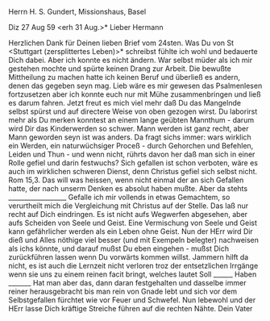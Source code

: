 Herrn H. S. Gundert, Missionshaus, Basel

 Diz 27 Aug 59
 <erh 31 Aug.>*
Lieber Hermann

Herzlichen Dank für Deinen lieben Brief vom 24sten. Was Du von St <Stuttgart (zersplittertes Leben)>* schreibst fühlte ich wohl und bedauerte Dich dabei. Aber ich konnte es nicht ändern. War selbst müder als ich mir gestehen mochte und spürte keinen Drang zur Arbeit. Die bewußte Mittheilung zu machen hatte ich keinen Beruf und überließ es andern, denen das gegeben seyn mag. Lieb wäre es mir gewesen das Psalmenlesen fortzusetzen aber ich konnte euch nur mit Mühe zusammenbringen und ließ es darum fahren. Jetzt freut es mich viel mehr daß Du das Mangelnde selbst spürst und auf directere Weise von oben gezogen wirst. Du laborirst mehr als Du merken konntest an einem lange geübten Mannthum - darum wird Dir das Kinderwerden so schwer. Mann werden ist ganz recht, aber Mann geworden seyn ist was anders. Da fragt sichs immer: wars wirklich ein Werden, ein naturwüchsiger Proceß - durch Gehorchen und Befehlen, Leiden und Thun - und wenn nicht, rührts davon her daß man sich in einer Rolle gefiel und darin festwuchs? Sich gefallen ist schon verboten, wäre es auch im wirklichen schweren Dienst, denn Christus gefiel sich selbst nicht. Rom 15,3. Das will was heissen, wenn nicht einmal der an sich Gefallen hatte, der nach unserm Denken es absolut haben mußte. Aber da stehts __________________ Gefalle ich mir vollends in etwas Gemachtem, so verurtheilt mich die Vergleichung mit Christus auf der Stelle. Das laß nur recht auf Dich eindringen. Es ist nicht aufs Wegwerfen abgesehen, aber aufs Scheiden von Seele und Geist. Eine Vermischung von Seele und Geist kann gefährlicher werden als ein Leben ohne Geist. Nun der HErr wird Dir dieß und Alles nöthige viel besser (und mit Exempeln belegter) nachweisen als ichs könnte, und darauf mußst Du eben eingehen - mußst Dich zurückführen lassen wenn Du vorwärts kommen willst. Jammern hilft da nicht, es ist auch die Lernzeit nicht verloren troz der entsetzlichen Irrgänge wenn sie uns zu einem reinen facit bringt, welches lautet Soll ______ Haben _______ Hat man aber das, dann daran festgehalten und dasselbe immer reiner herausgebracht bis man rein von Gnade lebt und sich vor dem Selbstgefallen fürchtet wie vor Feuer und Schwefel. Nun lebewohl und der HErr lasse Dich kräftige Streiche führen auf die rechten Nähte.
 Dein Vater

